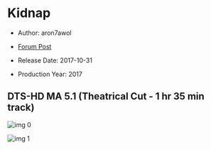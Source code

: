 # Kidnap

* Author: aron7awol

* [Forum Post](https://www.avsforum.com/threads/bass-eq-for-filtered-movies.2995212/post-58457324)

* Release Date: 2017-10-31
* Production Year: 2017

## DTS-HD MA 5.1 (Theatrical Cut - 1 hr 35 min track)

![img 0](https://i.imgur.com/gcljl80.jpg)

![img 1](https://i.imgur.com/yG1LPsu.png)

